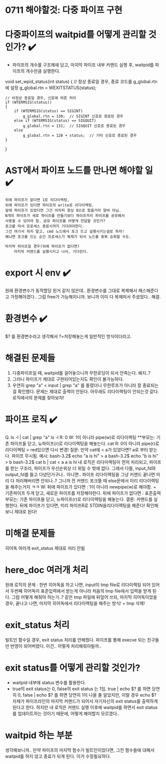 # 0711 해야할것: 다중 파이프 구현

# 다중파이프의 waitpid를 어떻게 관리할 것인가? ✔️
- 파이프의 개수를 구조체에 담고, 마지막 파이프 내부 커맨드 실행 후, 
  waitpid를 파이프의 개수만큼 실행한다.

void set_wpid_status(int status)
{
    // 정상 종료일 경우, 종료 코드를 g_global.rtn에 설정
    g_global.rtn = WEXITSTATUS(status);

    // 비정상 종료일 경우, 신호에 따른 처리
    if (WTERMSIG(status))
    {
        if (WTERMSIG(status) == SIGINT)
            g_global.rtn = 130;  // SIGINT 신호로 종료된 경우
        else if (WTERMSIG(status) == SIGQUIT)
            g_global.rtn = 131;  // SIGQUIT 신호로 종료된 경우
        else
            g_global.rtn = 128 + status;  // 기타 신호로 종료된 경우
    }
}

# AST에서 파이프 노드를 만나면 해야할 일 ✔️
	뒤에 파이프가 없다면 1로 리다이렉팅,
	뒤에 파이프가 있다면 파이프의 write로 리다이렉팅.
	앞에 파이프가 있었다면 그건 어차피 항상 0으로 왔을거라 알바 아님.
	N개의 파이프가 새로 파이프를 만들기보다 파이프끼리 파이프를 공유해서
	사용할 수 있어야 함. 공유 파이프를 어떻게 전달할 것인가?
	포크를 떠서 프로세스 종료시까지 기다려야한다.
	그건 여기서 하지 말고, cmd 노드에서 포크 뜨고 실행시키는걸로 하자!
	왜냐면 포크를 뜨는 순간 프로세스가 복제가 되서 노드를 중복 순회할 수도.

	마지막 파이프일 경우(뒤에 파이프가 없다면)
		마지막 커맨드를 실행시키고 나서, 기다린다.

# export 시 env ✔️
원래 환경변수가 동적할당 된거 같지 않은데..
환경변수를 그대로 복제해서 패스해준다고 가정해야겠다..
그럼 free가 가능해지니까. 보니까 이미 다 복제떠서 주셨었다.. 해결.

# 환경변수 ✔️
 $? 를 환경변수라고 생각해서 ?=저장해놓는게 일반적인 방식이더라고.

# 해결된 문제들
  1. 다중파이프일 때, waitpid를 걸어놓으니까 무한로딩이 되서 안죽는다. 왜지..?
  2. 그러니 파이프가 제대로 구현되어있는지도 확인이 불가능하다. 
  3. 우연히 grep "a" < input | grep "a" 
  를 돌렸더니 무한루프가 아니라 잘 종료되는걸 확인했다.
  문제는 제대로 출력이 안된다. 아무래도 리다이렉팅이 안되는것 같다. 로직에서의 문제를 찾아보자!

# 파이프 로직 ✔️
  Q. ls -l | cat | grep "a"
  ls -l
    R: 0
    W: 1이 아니라 pipe(w)로 리다이렉팅
    **부모는: 기존 파이프들 닫고, 뉴파이프(r)로 리다이렉팅을 해놓는다.
  cat
    R: 0이 아니라 pipe(r)로 리다이렉팅 > red있으면 다시 변경!
      질문: 만약 cat에 < a가 있었다면? a로 부터 받는다. 파이프 무시됨.
      예시:
      bash-3.2$ echo "a is hi" > a
      bash-3.2$ echo "b is hi" > b
      bash-3.2$ cat b | cat < a
      a is hi
      내 로직은 리다이렉팅이 먼저 처리되고, 파이프를 받는 구조라, 파이프가 우선순위상 더 위일 수 밖에 없다.
      그래서 다들, input_fd와 output_fd를 들고 다녔던거구나..
      아니면.. 파이프 리다이렉팅을 그냥 커맨드 끝나면 미리 다 처리해버리면 안되나..?
      그니까 전 커맨드 포크뜰 때 else문에서 미리 리다이렉팅을 해주는거지 ㅋㅋ
    W: 뒤에 파이프가 있다면 : 1이 아니라 newpipe(w)로 해야함.
        + 기존파이프 두개 닫고, 새로운 파이프를 저장해야한다.
       뒤에 파이프가 없다면 : 표준출력
    부모는: 기존 파이프들 닫고, 뉴파이프(r)로 리다이렉팅을 해놓는다.
  결론:
  커맨드를 실행한다.
  뒤에 파이프가 있다면, 미리 파이프R로 STDIN을리다이렉팅을 해준다!
  확인해보니 제대로 된다!

# 미해결 문제들
 히어독 여러개
 exit_status 제대로 처리 안됨

# here_doc 여러개 처리
  원래 로직의 문제 : 한번 히어독을 하고 나면, input이 tmp file로 리다이렉팅 되어 있어서
  두번째 히어독이 표준입력에서 받는게 아니라 처음의 tmp file에서 입력을 받게 된다. 
  그럼 어떻게 해줘야 하는가..? 같은 tmp 파일에 뒤덮어 쓰되, 
  마지막 히어독이었을 경우, 끝나고 나면, 마지막 히어독에서 리다이렉팅을 해주는 방식! + tmp 삭제!
  

# exit_status 처리
  빌트인 함수일 경우, exit status 처리를 안해줬다. 파이프를 통해 execve 되는 친구들만 반영이 되어버렸다.
  이건.. 어떻게 처리해줘야될까..

# exit status를 어떻게 관리할 것인가? 
- waitpid 내부에 status 변수를 활용한다. 
- true의 exit status는 0, false의 exit status 는 1임. 
  true | echo $? 를 하면 당연히 0, false | echo $? 를 하면 당연히 1이 나올 줄 알았지만, 
  이럴 경우 echo $? 자체가 파이프라인의 마지막 커맨드가 되어서 자기자신의 exit status를 출력하게 된다고 한다.
  하지만 내 로직은 커맨드 실행 이후에 waitpid를 하면서 exit status를 업데이트하는 것이기 때문에, 
  어떻게 해야할지 모르겠다.. 

# waitpid 하는 부분
  생각해보니까.. 만약 파이프의 마지막 함수가 빌트인이었다면, 그전 함수들에 대해서 waitpid를 하지 않고 종료가 되게 된다.
  이거 수정필요하다.